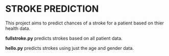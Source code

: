# STROKE PREDICTION

This project aims to predict chances of a stroke for a patient based on thier health data.

**fullstroke.py** predicts strokes based on all patient data. 

**hello.py** predicts strokes using just the age and gender data.
